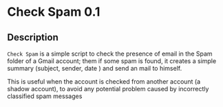# Check Spam 0.1

## Description

```Check Spam``` is a simple script to check the presence of email in the Spam folder of a Gmail account;
them if some spam is found, it creates a simple summary (subject, sender, date ) and send an mail to himself.

This is useful when the account is checked from another account (a shadow account), to avoid any potential problem caused by incorrectly classified spam messages


